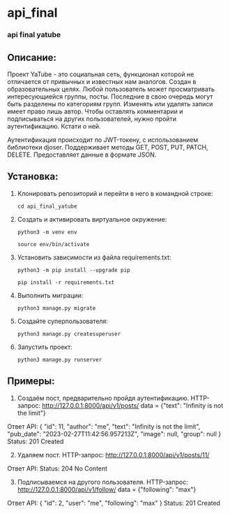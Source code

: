 # api_final
### api final yatube

## Описание:
Проект YaTube - это социальная сеть, функционал которой не отличается от привычных и известных нам аналогов. Создан в образовательных целях.
Любой пользователь может просматривать интересующиейся группы, посты. Последние в свою очередь могут быть разделены по категориям групп. Изменять или удалять записи имеет право лишь автор. Чтобы оставлять комментарии и подписываться на других пользователей, нужно пройти аутентификацию. Кстати о ней.

Аутентификация происходит по JWT-токену, с использованием библиотеки djoser. Поддерживает методы GET, POST, PUT, PATCH, DELETE. Предоставляет данные в формате JSON.

## Установка:
1. Клонировать репозиторий и перейти в него в командной строке:
    ```
    cd api_final_yatube
    ```
2. Cоздать и активировать виртуальное окружение:
    ```
    python3 -m venv env 
    ```
    ```
    source env/bin/activate
    ```
3. Установить зависимости из файла requirements.txt:
    ```
    python3 -m pip install --upgrade pip
    ```
    ```
    pip install -r requirements.txt
    ```
4. Выполнить миграции:
    ```
    python3 manage.py migrate
    ```
5. Создайте суперпользователя:
    ```
    python3 manage.py createsuperuser
    ```
6. Запустить проект:
    ```
    python3 manage.py runserver
    ```

## Примеры:
1. Создаём пост, предварительно пройдя аутентификацию.
    HTTP-запрос: http://127.0.0.1:8000/api/v1/posts/
    data = {"text": "Infinity is not the limit"}

Ответ API:
{
    "id": 11,
    "author": "me",
    "text": "Infinity is not the limit",
    "pub_date": "2023-02-27T11:42:56.957213Z",
    "image": null,
    "group": null
}
    Status: 201 Created

2. Удаляем пост.
    HTTP-запрос: http://127.0.0.1:8000/api/v1/posts/11/

Ответ API:
    Status: 204 No Content

3. Подписываемся на другого пользователя.
    HTTP-запрос: http://127.0.0.1:8000/api/v1/follow/
    data = {"following": "max"}

Ответ API:
{
    "id": 2,
    "user": "me",
    "following": "max"
}
    Status: 201 Created

    

    


 
